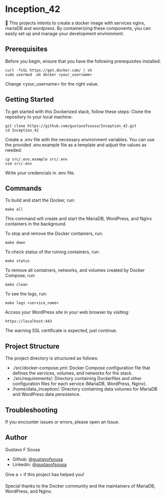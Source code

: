# Inception_42
🐳 This projects intents to create a docker image with services nginx, mariaDB and wordpress. By containerizing these components, you can easily set up and manage your development environment.

## Prerequisites

Before you begin, ensure that you have the following prerequisites installed:

    curl -fsSL https://get.docker.com/ | sh
    sudo usermod -aG docker <your_username>

Change <your_username> for the right value.

## Getting Started

To get started with this Dockerized stack, follow these steps:
Clone the repository to your local machine:

    git clone https://github.com/gustavofsousa/Inception_42.git
    cd Inception_42

Create a .env file with the necessary environment variables. You can use the provided .env.example file as a template and adjust the values as needed:

    cp src/.env.example src/.env
    vim src/.env

Write your credencials in .env file.

## Commands

To build and start the Docker, run:

    make all
This command will create and start the MariaDB, WordPress, and Nginx containers in the background.

To stop and remove the Docker containers, run:

    make down
    
To check status of the ruining containers, run:

    make status

To remove all containers, networks, and volumes created by Docker Compose, run:

    make clean

To see the logs, run:

    make logs <service_name>

Access your WordPress site in your web browser by visiting:
    
    https://localhost:443

 The warning SSL certificate is expected, just continue.

## Project Structure

The project directory is structured as follows:

+ ./src/docker-compose.yml: Docker Compose configuration file that defines the services, volumes, and networks for the stack.
+ ./src/requirements/: Directory containing Dockerfiles and other configuration files for each service (MariaDB, WordPress, Nginx).
+ /home/data_inception/: Directory containing data volumes for MariaDB and WordPress data persistence.

## Troubleshooting

If you encounter issues or errors, please open an Issue.


## Author
Gustavo F Sousa

- Github: [@gustavofsousa](https://github.com/gustavofsousa)
- Linkedin: [@gustavofsousa](https://www.linkedin.com/in/gustavofsousa/)

Give a ⭐ if this project has helped you!

Special thanks to the Docker community and the maintainers of MariaDB, WordPress, and Nginx.
